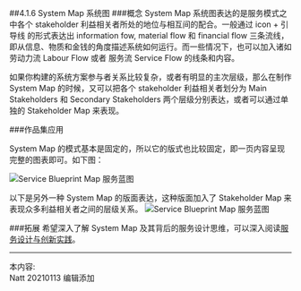##4.1.6 System Map 系统图
###概念
System Map 系统图表达的是服务模式之中各个 stakeholder 利益相关者所处的地位与相互间的配合。一般通过 icon + 引导线 的形式表达出 information fow, material flow 和 financial flow 三条流线，即从信息、物质和金钱的角度描述系统如何运行。而一些情况下，也可以加入诸如 劳动力流 Labour Flow 或者 服务流 Service Flow 的线条和内容。

如果你构建的系统方案参与者关系比较复杂，或者有明显的主次层级，那么在制作 System Map 的时候，又可以把各个 stakeholder 利益相关者划分为 Main Stakeholders 和 Secondary Stakeholders 两个层级分别表达，或者可以通过单独的 Stakeholder Map 来表现。

###作品集应用

System Map 的模式基本是固定的，所以它的版式也比较固定，即一页内容呈现完整的图表即可。如下图：

![Service Blueprint Map 服务蓝图](http://kitpic.makebi.net/2021/uedsd_11.jpg)

以下是另外一种 System Map 的版面表达，这种版面加入了 Stakeholder Map 来表现众多利益相关者之间的层级关系。
![Service Blueprint Map 服务蓝图](http://kitpic.makebi.net/2021/uedsd_12.jpg)

###拓展
希望深入了解 System Map 及其背后的服务设计思维，可以深入阅读[服务设计与创新实践](https://book.douban.com/subject/26464952/)。

---
本内容:  
Natt 20210113 编辑添加